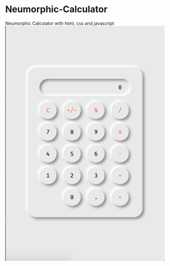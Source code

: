# Neumorphic-Calculator
Neumorphic Calculator with html, css and javascript
![Image of Calculator](https://github.com/priya-jain-dev/Neumorphic-Calculator/blob/master/images/calculator.png)